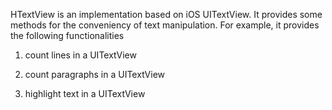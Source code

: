 HTextView is an implementation based on iOS UITextView. It provides some methods for the conveniency of text manipulation. For example, it provides the following functionalities

1. count lines in a UITextView

2. count paragraphs in a UITextView

3. highlight text in a UITextView